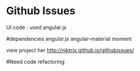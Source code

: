 # Github Issues

UI code : used angular.js

#dependencies
angular.js
angular-material
moment 

view project her  http://niktrix.github.io/githubissues/

#Need code refactoring
